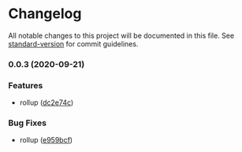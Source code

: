# Changelog

All notable changes to this project will be documented in this file. See [standard-version](https://github.com/conventional-changelog/standard-version) for commit guidelines.

### 0.0.3 (2020-09-21)


### Features

* rollup ([dc2e74c](https://upcwangying.github.com/toile/toile/commit/dc2e74c7b9b1bf95c4e3684069abe9915c3ac2ce))


### Bug Fixes

* rollup ([e959bcf](https://upcwangying.github.com/toile/toile/commit/e959bcfde2f92808b3686d33ae9e7ebdad0a6647))

